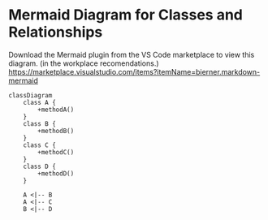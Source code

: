 # Mermaid Diagram for Classes and Relationships
Download the Mermaid plugin from the VS Code marketplace to view this diagram. 
(in the workplace recomendations.)
https://marketplace.visualstudio.com/items?itemName=bierner.markdown-mermaid

```mermaid
classDiagram
    class A {
        +methodA()
    }
    class B {
        +methodB()
    }
    class C {
        +methodC()
    }
    class D {
        +methodD()
    }

    A <|-- B
    A <|-- C
    B <|-- D
```
